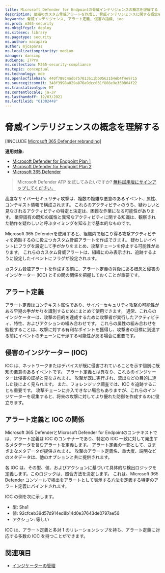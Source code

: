 ```yaml
---
title: Microsoft Defender for Endpointの脅威インテリジェンスの概念を理解する
description: 組織のカスタム脅威アラートを作成し、脅威インテリジェンスに関する概念をMicrosoft Defender for Endpoint
keywords: 脅威インテリジェンス, アラート定義, 侵害の指標, ioc
ms.prod: m365-security
ms.mktglfcycl: deploy
ms.sitesec: library
ms.pagetype: security
ms.author: macapara
author: mjcaparas
ms.localizationpriority: medium
manager: dansimp
audience: ITPro
ms.collection: M365-security-compliance
ms.topic: conceptual
ms.technology: mde
ms.openlocfilehash: 440f788c4adb757013611bb05621b4eb4f4e9715
ms.sourcegitcommit: 348f3998a029a876a9dcc031f808e9e350804f22
ms.translationtype: MT
ms.contentlocale: ja-JP
ms.lasthandoff: 12/03/2021
ms.locfileid: "61302448"
---
```

# <a name="understand-threat-intelligence-concepts"></a>脅威インテリジェンスの概念を理解する

[!INCLUDE [Microsoft 365 Defender rebranding](../../includes/microsoft-defender.md)]

**適用対象:**
- [Microsoft Defender for Endpoint Plan 1](https://go.microsoft.com/fwlink/?linkid=2154037)
- [Microsoft Defender for Endpoint Plan 2](https://go.microsoft.com/fwlink/?linkid=2154037)
- [Microsoft 365 Defender](https://go.microsoft.com/fwlink/?linkid=2118804)



> Microsoft Defender ATP を試してみたいですか? [無料試用版にサインアップしてください。](https://signup.microsoft.com/create-account/signup?products=7f379fee-c4f9-4278-b0a1-e4c8c2fcdf7e&ru=https://aka.ms/MDEp2OpenTrial?ocid=docs-wdatp-threatindicator-abovefoldlink)

高度なサイバーセキュリティ攻撃は、複数の複雑な悪意のあるイベント、属性、コンテキスト情報で構成されます。 これらのアクティビティのうち、疑わしいと見なされるアクティビティの特定と決定は、困難な作業になる可能性があります。 業界固有の既知の属性と異常なアクティビティに関する知識は、観察された動作を疑わしいと呼ぶタイミングを知る上で基本的なものです。

Microsoft 365 Defenderを使用すると、組織内で起こり得る攻撃アクティビティを追跡するのに役立つカスタム脅威アラートを作成できます。 疑わしいイベントにフラグを設定して手がかりをまとめ、攻撃チェーンを停止する可能性があります。 これらのカスタム脅威アラートは、組織にのみ表示され、追跡するように設定したイベントにフラグが設定されます。

カスタム脅威アラートを作成する前に、アラート定義の背後にある概念と侵害のインジケーター (IOC) とその間の関係を把握しておくことが重要です。

## <a name="alert-definitions"></a>アラート定義
アラート定義はコンテキスト属性であり、サイバーセキュリティ攻撃の可能性がある早期の手がかりを識別するためにまとめて使用できます。 通常、これらのインジケーターは、攻撃の目的を達成するために攻撃者が実行したアクティビティ、特性、およびアクションの組み合わせです。 これらの属性の組み合わせを監視することは、攻撃に対する有利なポイントを獲得し、攻撃者の目標に到達する前にイベントのチェーンに干渉する可能性がある場合に重要です。

## <a name="indicators-of-compromise-ioc"></a>侵害のインジケーター (IOC)
IOC は、ネットワークまたはデバイスが既に侵害されていることを示す個別に既知の悪意のあるイベントです。 アラート定義とは異なり、これらのインジケーターは侵害の証拠と見なされます。 攻撃が既に実行され、流出などの目的に達した後によく見られます。 また、フォレンジック調査では、IOC を追跡することも重要です。 攻撃チェーンに介入できない場合もありますが、これらのインジケーターを収集すると、将来の攻撃に対してより優れた防御を作成するのに役立ちます。

## <a name="relationship-between-alert-definitions-and-iocs"></a>アラート定義と IOC の関係
Microsoft 365 DefenderとMicrosoft Defender for Endpointのコンテキストでは、アラート定義は IOC のコンテナーであり、特定の IOC 一致に対して発生するメタデータを含むアラートを定義します。 アラート定義の一部として、さまざまなメタデータが提供されます。 攻撃のアラート定義名、重大度、説明などのメタデータは、他のオプションと共に提供されます。

各 IOC は、その型、値、およびアクションに基づいて具体的な検出ロジックを定義します。このロジックは、照合方法を決定します。 これは、Microsoft 365 Defender コンソールで検出をアラートとして表示する方法を定義する特定のアラート定義にバインドされます。

IOC の例を次に示します。
- 型: Sha1
- 値: 92cfceb39d57d914ed8b14d0e37643de0797ae56
- アクション: 等しい

IOC は、アラート定義と多対 1 のリレーションシップを持ち、アラート定義に対応する多数の IOC を持つことができます。


## <a name="related-topics"></a>関連項目
- [インジケーターの管理](manage-indicators.md)
